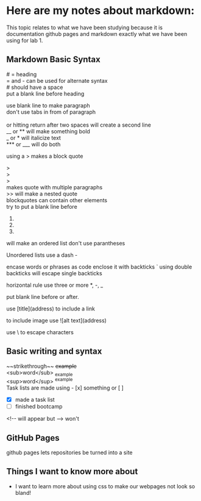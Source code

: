 # Here are my notes about markdown:  
This topic relates to what we have been studying because it is documentation github pages and markdown exactly what we have been using for lab 1.
## Markdown Basic Syntax  
\# = heading  
\= and \- can be used for alternate syntax  
\# should have a space  
put a blank line before heading  
  
use blank line to make paragraph  
don't use tabs in from of paragraph  
<br> or hitting return after two spaces will create a second line  
\_\_ or \*\* will make something bold  
\_ or \* will italicize text  
\*\*\* or \_\_\_ will do both
  
using a \> makes a block quote

\>  
\>  
\>  
makes quote with multiple paragraphs  
\>\> will make a nested quote  
blockquotes can contain other elements  
try to put a blank line before  

1.  
2.  
3.  

will make an ordered list don't use parantheses

Unordered lists use a dash \-  

encase words or phrases as code enclose it with backticks \`
using double backticks will escape single backticks 

horizontal rule use three or more \*, \-, \_

put blank line before or after.  

use \[title\]\(address\) to include a link  

to include image use \!\[alt text\]\(address\)

use \\ to escape characters

## Basic writing and syntax
\~\~strikethrough\~\~ ~~example~~  
\<sub\>word\<\/sub\> <sub>example</sub>  
\<sup\>word\<\/sup\> <sup>example</sup>  
Task lists are made using \- \[x\] something or \[ \]
- [x] made a task list
- [ ] finished bootcamp  

\<\!\-\- will appear but \-\-\> <!-- this --> won't

## GitHub Pages
github pages lets repositories be turned into a site

## Things I want to know more about
- I want to learn more about using css to make our webpages not look so bland!
